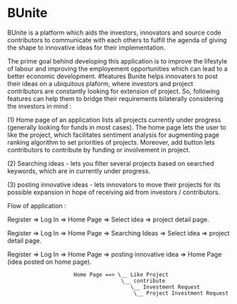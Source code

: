 # BUnite
BUnite is a platform which aids the investors, innovators and source code contributors to communicate with each others to fulfill the agenda of giving the shape to innovative ideas for their implementation.

The prime goal behind developing this application is to improve the lifestyle of labour and improving the employement opportunities which can lead to a better economic development.
#features
Bunite helps innovaters to post their ideas on a ubiquitous plaform,
where investors and project contributors are constantly looking for extension of project.
So, following features can help them to bridge their requirements
bilaterally considering the investors in mind :

(1) Home page of an application lists all projects currently under progress (generally looking for funds in most cases).
    The home page lets the user to like the project, which facilitates sentiment analysis for augmenting page ranking algorithm to set priorities of projects.
    Moreover, add button lets contributors to contribute by funding or involvement in project.
     
(2) Searching ideas - lets you filter several projects based on searched keywords, which are in currently under progress.

(3) posting innovative ideas - lets innovators to move their projects for its possible expansion in hope of receiving aid
    from investors / contributors.

Flow of application :

Register => Log In => Home Page => Select idea => project detail page. 

Register => Log In => Home Page => Searching Ideas =>  Select idea => project detail page.

Register => Log In => Home Page => posting innovative idea => Home Page (idea posted on home page).                            
                        
                         Home Page ==> \__ Like Project
                                        \__ contribute 
                                           \__ Investment Request
                                            \__ Project Investment Request 
 
                                
